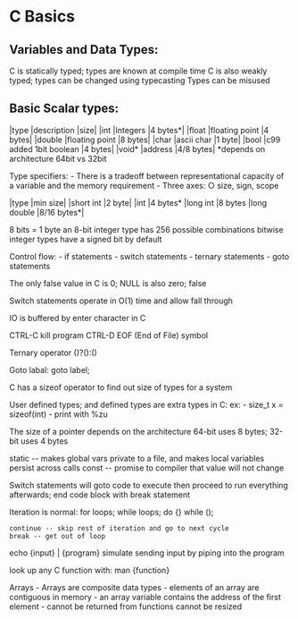 # C Basics
## Variables and Data Types:
C is statically typed; types are known at compile time
C is also weakly typed; types can be changed using typecasting
Types can be misused

## Basic Scalar types:
|type	|description	|size|
|int	|Integers	|4 bytes*|
|float	|floating point	|4 bytes|
|double	|floating point	|8 bytes|
|char	|ascii char	|1 byte|
|bool	|c99 added 1bit boolean	|4 bytes|
|void*	|address	|4/8 bytes|
*depends on architecture 64bit vs 32bit

Type specifiers:
	- There is a tradeoff between representational capacity of a variable and the memory requirement
	- Three axes:
		○ size, sign, scope

|type	|min size|
|short int |2 byte|
|int	|4 bytes*
|long int	|8 bytes
|long double	|8/16 bytes*|

8 bits = 1 byte
an 8-bit integer type has 256 possible combinations bitwise
integer types have a signed bit by default

Control flow:
	- if statements
	- switch statements
	- ternary statements
	- goto statements

The only false value in C is 0; NULL is also zero; false

Switch statements operate in O(1) time and allow fall through

IO is buffered by enter character in C

CTRL-C kill program	CTRL-D EOF (End of File) symbol

Ternary operator
(<condition>)?(<if-true>):(<if-false>)

Goto
labal:
goto label;

C has a sizeof operator to find out size of types for a system

User defined types; and defined types are extra types in C:
	ex:
		- size_t x = sizeof(int)
		- print with %zu

The size of a pointer depends on the architecture
	64-bit uses 8 bytes; 32-bit uses 4 bytes

static -- makes global vars private to a file, and makes local variables persist across calls
const -- promise to compiler that value will not change

Switch statements will goto code to execute then proceed to run everything afterwards; end code block with break statement

Iteration is normal:
	for loops;
	while loops;
	do {<statements>} while (<condition>);

	continue -- skip rest of iteration and go to next cycle
	break -- get out of loop

echo {input} | {program}	simulate sending input by piping into the program

look up any C function with: man {function}

Arrays
	- Arrays are composite data types
	- elements of an array are contiguous in memory
	- an array variable contains the address of the first element
	- cannot be returned from functions
cannot be resized

